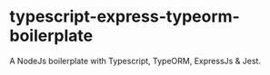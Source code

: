 # typescript-express-typeorm-boilerplate
A NodeJs boilerplate with Typescript, TypeORM, ExpressJs &amp; Jest.
